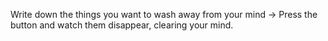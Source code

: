 Write down the things you want to wash away from your mind -> Press the button and watch them disappear, clearing your mind.
